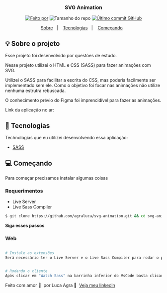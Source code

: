 <h3 align="center">
  SVG Animation
</h3>

<p align="center">
  <a href="https://www.linkedin.com/in/agra-luca/"><img alt="Feito por" src="https://img.shields.io/badge/feito%20por-Luca%20Agra-%2315C3"></a>
  <img alt="Tamanho do repo" src="https://img.shields.io/github/repo-size/agraluca/svg-animation?color=15C3D6%22">
  <a href="https://github.com/agraluca/svg-animation/commits/main"><img alt="Último commit GitHub" src="https://img.shields.io/github/last-commit/agraluca/svg-animation?color=15C3D6"></a>
</p>

<p align="center">
  <a href="#-sobre-o-projeto">Sobre</a>&nbsp;&nbsp;&nbsp;|&nbsp;&nbsp;&nbsp;
  <a href="#-tecnologias">Tecnologias</a>&nbsp;&nbsp;&nbsp;|&nbsp;&nbsp;&nbsp;
  <a href="#-começando">Começando</a>&nbsp;&nbsp;&nbsp;
</p>

## :bulb: Sobre o projeto

Esse projeto foi desenvolvido por questões de estudo.

Nesse projeto utilizei o HTML e CSS (SASS) para fazer animações com SVG.

Utilizei o SASS para facilitar a escrita do CSS, mas poderia facilmente ser implementado sem ele. Como o objetivo foi focar nas animações não utilize nenhuma estrutra rebuscada.

O conhecimento prévio do Figma foi imprencidível para fazer as animações.

Link da aplicação no ar:

## 🚀 Tecnologias

Technologias que eu utilizei desenvolvendo essa aplicação:

- [SASS](https://sass-lang.com/)

## 💻 Começando

Para começar precisamos instalar algumas coisas

### Requerimentos

- Live Server
- Live Sass Compiler

```bash
$ git clone https://github.com/agraluca/svg-animation.git && cd svg-animation
```

**Siga esses passos**

### Web

```bash

# Instale as extensões
Será necessário ter o Live Server e o Live Sass Compiler para rodar o projeto


# Rodando o cliente
Após clicar em "Watch Sass" na barrinha inferior do VsCode basta clicar com o botão direito no arquivo index.html e então clicar em "Open with Live Server"
```

Feito com amor 💙&nbsp; por Luca Agra 👋 &nbsp;[Veja meu linkedin](https://www.linkedin.com/in/agra-luca/)
